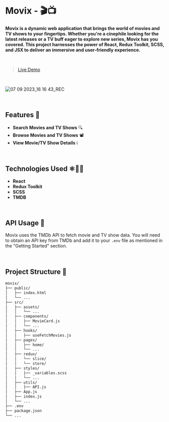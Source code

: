# Movix - 🎬📺
**Movix is a dynamic web application that brings the world of movies and TV shows to your fingertips. Whether you're a cinephile looking for the latest releases or a TV buff eager to explore new series, Movix has you covered. This project harnesses the power of React, Redux Toolkit, SCSS, and JSX to deliver an immersive and user-friendly experience.**

<br>

>[Live Demo](movix-ten-blue.vercel.app/)

<br>

![07 09 2023_16 16 43_REC](https://github.com/vivek-chhabra/Movix/assets/105328667/c99391bf-791c-40c2-85ad-42fff66f4fa3)

<br>

## Features 🚀

- **Search Movies and TV Shows** 🔍
- **Browse Movies and TV Shows** 📽️
- **View Movie/TV Show Details** ℹ️

<br>

## Technologies Used ⚛️🧰🎨

- **React**
- **Redux Toolkit**
- **SCSS**
- **TMDB**

<br>

## API Usage 🔑

Movix uses the TMDb API to fetch movie and TV show data. You will need to obtain an API key from TMDb and add it to your `.env` file as mentioned in the "Getting Started" section.

<br>

## Project Structure 📂

```bash
movix/
├── public/
│   ├── index.html
│   └── ...
├── src/
│   ├── assets/
│   │   └── ...
│   ├── components/
│   │   ├── MovieCard.js
│   │   └── ...
│   ├── hooks/
│   │   ├── useFetchMovies.js
│   ├── pages/
│   │   ├── home/
│   │   └── ...
│   ├── redux/
│   │   └── slice/
│   │   └── store/
│   ├── styles/
│   │   ├── _variables.scss
│   │   └── ...
│   ├── utils/
│   │   ├── API.js
│   ├── App.js
│   ├── index.js
│   └── ...
├── .env
├── package.json
└── ...
```

